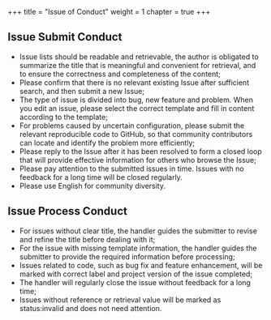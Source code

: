 +++
title = "Issue of Conduct"
weight = 1
chapter = true
+++

## Issue Submit Conduct

 - Issue lists should be readable and retrievable, the author is obligated to summarize the title that is meaningful and convenient for retrieval, and to ensure the correctness and completeness of the content;
 - Please confirm that there is no relevant existing Issue after sufficient search, and then submit a new Issue;
 - The type of issue is divided into bug, new feature and problem. When you edit an issue, please select the correct template and fill in content according to the template;
 - For problems caused by uncertain configuration, please submit the relevant reproducible code to GitHub, so that community contributors can locate and identify the problem more efficiently;
 - Please reply to the Issue after it has been resolved to form a closed loop that will provide effective information for others who browse the Issue;
 - Please pay attention to the submitted issues in time. Issues with no feedback for a long time will be closed regularly.
 - Please use English for community diversity.

## Issue Process Conduct

 - For issues without clear title, the handler guides the submitter to revise and refine the title before dealing with it;
 - For the issue with missing template information, the handler guides the submitter to provide the required information before processing;
 - Issues related to code, such as bug fix and feature enhancement, will be marked with correct label and project version of the issue completed;
 - The handler will regularly close the issue without feedback for a long time;
 - Issues without reference or retrieval value will be marked as status:invalid and does not need attention.
